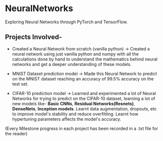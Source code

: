 # NeuralNetworks
Exploring Neural Networks through PyTorch and TensorFlow.

## Projects Involved-

- Created a Neural Network from scratch (vanilla python) -> Created a neural network using just vanilla python and numpy with all the calculations done by hand to understand the mathematics behind neural networks and get a deeper understanding of these models.

- MNIST Dataset prediction model -> Made this Neural Network to predict on the MNIST dataset reaching an accuracy of 99.5% accuracy on the test set.

- CIFAR-10 prediction model -> Learned and experimented a lot of Neural Networks for trying to predict on the CIFAR-10 dataset, learning a lot of new models like- **Basic CNNs**, **Residual Networks(Resnets)**, **DenseNets**, **Inception models**. Learnt data augmentation, dropouts, etc to improve model's stability and reduce overfitting. Learnt how hypertuning parameters affects the model's accuracy.

(Every Milestone progress in each project has been recorded in a .txt file for the reader)